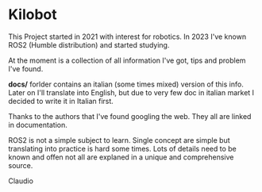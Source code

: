 # Kilobot

This Project started in 2021 with interest for robotics.
In 2023 I've known ROS2 (Humble distribution) and started studying.

At the moment is a collection of all information I've got, tips and problem I've found. 

__docs/__ forlder contains an italian (some times mixed) version of this info. 
Later on I'll translate into English, but due to very few doc in italian market I decided to write it in Italian first.

Thanks to the authors that I've found googling the web. They all are linked in documentation. 

ROS2 is not a simple subject to learn. Single concept are simple but translating into practice is hard some times. Lots of details need to be known and offen not all are explaned in a unique and comprehensive source.


Claudio